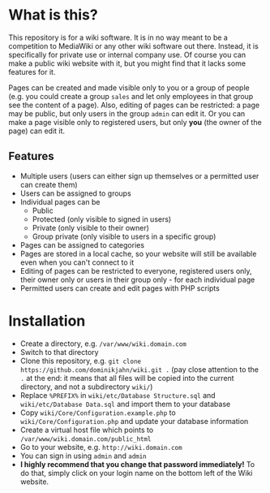 # What is this?

This repository is for a wiki software. It is in no way meant to be a competition to MediaWiki or any other wiki software out there. Instead, it is specifically for private use or internal company use. Of course you can make a public wiki website with it, but you might find that it lacks some features for it.

Pages can be created and made visible only to you or a group of people (e.g. you could create a group `sales` and let only employees in that group see the content of a page). Also, editing of pages can be restricted: a page may be public, but only users in the group `admin` can edit it. Or you can make a page visible only to registered users, but only **you** (the owner of the page) can edit it.

## Features

* Multiple users (users can either sign up themselves or a permitted user can create them)
* Users can be assigned to groups
* Individual pages can be
	* Public
	* Protected (only visible to signed in users)
	* Private (only visible to their owner)
	* Group private (only visible to users in a specific group)
* Pages can be assigned to categories
* Pages are stored in a local cache, so your website will still be available even when you can't connect to it
* Editing of pages can be restricted to everyone, registered users only, their owner only or users in their group only - for each individual page
* Permitted users can create and edit pages with PHP scripts

# Installation

* Create a directory, e.g. `/var/www/wiki.domain.com`
* Switch to that directory
* Clone this repository, e.g. `git clone https://github.com/dominikjahn/wiki.git .` (pay close attention to the `.` at the end: it means that all files will be copied into the current directory, and not a subdirectory `wiki/`)
* Replace `%PREFIX%` in `wiki/etc/Database Structure.sql` and `wiki/etc/Database Data.sql` and import them to your database
* Copy `wiki/Core/Configuration.example.php` to `wiki/Core/Configuration.php` and update your database information
* Create a virtual host file which points to `/var/www/wiki.domain.com/public_html`
* Go to your website, e.g. `http://wiki.domain.com`
* You can sign in using `admin` and `admin`
* **I highly recommend that you change that password immediately!** To do that, simply click on your login name on the bottom left of the Wiki website.